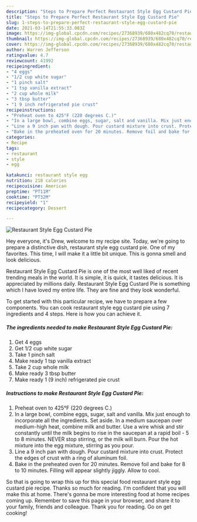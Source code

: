 ```yaml
---
description: "Steps to Prepare Perfect Restaurant Style Egg Custard Pie"
title: "Steps to Prepare Perfect Restaurant Style Egg Custard Pie"
slug: 1-steps-to-prepare-perfect-restaurant-style-egg-custard-pie
date: 2021-03-14T21:55:33.083Z
image: https://img-global.cpcdn.com/recipes/27368939/680x482cq70/restaurant-style-egg-custard-pie-recipe-main-photo.jpg
thumbnail: https://img-global.cpcdn.com/recipes/27368939/680x482cq70/restaurant-style-egg-custard-pie-recipe-main-photo.jpg
cover: https://img-global.cpcdn.com/recipes/27368939/680x482cq70/restaurant-style-egg-custard-pie-recipe-main-photo.jpg
author: Warren Jefferson
ratingvalue: 4.7
reviewcount: 41992
recipeingredient:
- "4 eggs"
- "1/2 cup white sugar"
- "1 pinch salt"
- "1 tsp vanilla extract"
- "2 cup whole milk"
- "3 tbsp butter"
- "1 9 inch refrigerated pie crust"
recipeinstructions:
- "Preheat oven to 425°F (220 degrees C.)"
- "In a large bowl, combine eggs, sugar, salt and vanilla. Mix just enough to incorporate all the ingredients. Set aside. In a medium saucepan over medium-high heat, combine milk and butter. Use a wire whisk and stir constantly until the milk begins to rise in the saucepan at a rapid boil - 5 to 8 minutes. NEVER stop stirring, or the milk will burn. Pour the hot mixture into the egg mixture, stirring as you pour."
- "Line a 9 inch pan with dough. Pour custard mixture into crust. Protect the edges of crust with a ring of aluminum foil."
- "Bake in the preheated oven for 20 minutes. Remove foil and bake for 8 to 10 minutes. Filling will appear slightly jiggly. Allow to cool."
categories:
- Recipe
tags:
- restaurant
- style
- egg

katakunci: restaurant style egg 
nutrition: 218 calories
recipecuisine: American
preptime: "PT11M"
cooktime: "PT32M"
recipeyield: "1"
recipecategory: Dessert

---
```



![Restaurant Style Egg Custard Pie](https://img-global.cpcdn.com/recipes/27368939/680x482cq70/restaurant-style-egg-custard-pie-recipe-main-photo.jpg)

Hey everyone, it's Drew, welcome to my recipe site. Today, we're going to prepare a distinctive dish, restaurant style egg custard pie. One of my favorites. This time, I will make it a little bit unique. This is gonna smell and look delicious.



Restaurant Style Egg Custard Pie is one of the most well liked of recent trending meals in the world. It is simple, it is quick, it tastes delicious. It is appreciated by millions daily. Restaurant Style Egg Custard Pie is something which I have loved my entire life. They are fine and they look wonderful.


To get started with this particular recipe, we have to prepare a few components. You can cook restaurant style egg custard pie using 7 ingredients and 4 steps. Here is how you can achieve it.

<!--inarticleads1-->

##### The ingredients needed to make Restaurant Style Egg Custard Pie:

1. Get 4 eggs
1. Get 1/2 cup white sugar
1. Take 1 pinch salt
1. Make ready 1 tsp vanilla extract
1. Take 2 cup whole milk
1. Make ready 3 tbsp butter
1. Make ready 1 (9 inch) refrigerated pie crust




<!--inarticleads2-->

##### Instructions to make Restaurant Style Egg Custard Pie:

1. Preheat oven to 425°F (220 degrees C.)
1. In a large bowl, combine eggs, sugar, salt and vanilla. Mix just enough to incorporate all the ingredients. Set aside. In a medium saucepan over medium-high heat, combine milk and butter. Use a wire whisk and stir constantly until the milk begins to rise in the saucepan at a rapid boil - 5 to 8 minutes. NEVER stop stirring, or the milk will burn. Pour the hot mixture into the egg mixture, stirring as you pour.
1. Line a 9 inch pan with dough. Pour custard mixture into crust. Protect the edges of crust with a ring of aluminum foil.
1. Bake in the preheated oven for 20 minutes. Remove foil and bake for 8 to 10 minutes. Filling will appear slightly jiggly. Allow to cool.




So that is going to wrap this up for this special food restaurant style egg custard pie recipe. Thanks so much for reading. I'm confident that you will make this at home. There's gonna be more interesting food at home recipes coming up. Remember to save this page in your browser, and share it to your family, friends and colleague. Thank you for reading. Go on get cooking!
